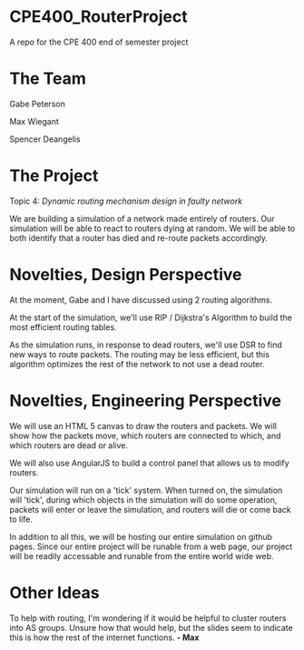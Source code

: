 # CPE400_RouterProject
A repo for the CPE 400 end of semester project

# The Team
Gabe Peterson

Max Wiegant

Spencer Deangelis

# The Project
Topic 4: *Dynamic routing mechanism design in faulty network*

We are building a simulation of a network made entirely of routers. Our simulation will be able to react to routers dying at random. We will be able to both identify that a router has died and re-route packets accordingly.

# Novelties, Design Perspective

At the moment, Gabe and I have discussed using 2 routing algorithms.

At the start of the simulation, we'll use RIP / Dijkstra's Algorithm to build the most efficient routing tables.

As the simulation runs, in response to dead routers, we'll use DSR to find new ways to route packets. The routing may be less efficient, but this algorithm optimizes the rest of the network to not use a dead router.

# Novelties, Engineering Perspective

We will use an HTML 5 canvas to draw the routers and packets. We will show how the packets move, which routers are connected to which, and which routers are dead or alive.

We will also use AngularJS to build a control panel that allows us to modify routers.

Our simulation will run on a 'tick' system. When turned on, the simulation will 'tick', during which objects in the simulation will do some operation, packets will enter or leave the simulation, and routers will die or come back to life.

In addition to all this, we will be hosting our entire simulation on github pages. Since our entire project will be runable from a web page, our project will be readily accessable and runable from the entire world wide web.

# Other Ideas

To help with routing, I'm wondering if it would be helpful to cluster routers into AS groups. Unsure how that would help, but the slides seem to indicate this is how the rest of the internet functions. **- Max**
